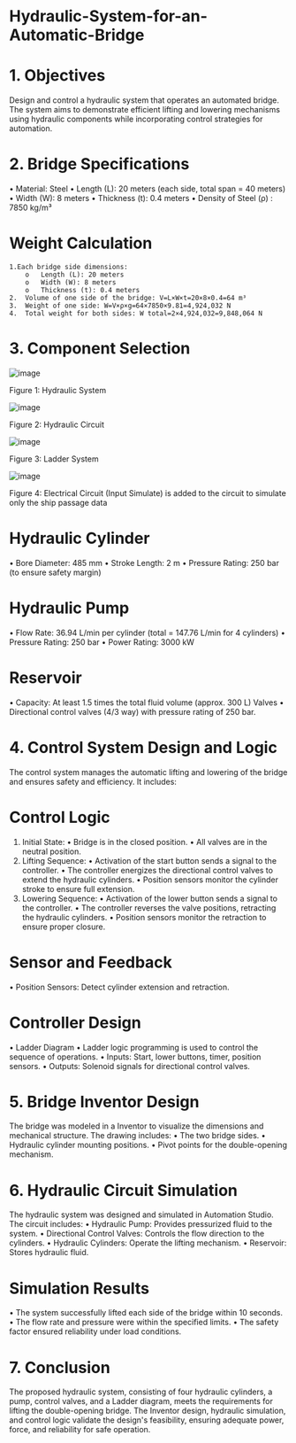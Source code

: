 # Hydraulic-System-for-an-Automatic-Bridge

# 1. Objectives
Design and control a hydraulic system that operates an automated bridge. The system aims to demonstrate efficient lifting and lowering mechanisms using hydraulic components while incorporating control strategies for automation.

# 2. Bridge Specifications
•	Material: Steel
•	Length (L): 20 meters (each side, total span = 40 meters)
•	Width (W): 8 meters
•	Thickness (t): 0.4 meters
•	Density of Steel (ρ) : 7850 kg/m³

  # Weight Calculation
    1.Each bridge side dimensions:
        o	Length (L): 20 meters
        o	Width (W): 8 meters
        o	Thickness (t): 0.4 meters
    2.	Volume of one side of the bridge: V=L×W×t=20×8×0.4=64 m³
    3.	Weight of one side: W=V×ρ×g=64×7850×9.81=4,924,032 N
    4.	Total weight for both sides: W total=2×4,924,032=9,848,064 N

# 3.	Component Selection

 ![image](https://github.com/user-attachments/assets/af645fa7-8a0e-4f46-bae2-095903d675aa)

Figure 1: Hydraulic System


 ![image](https://github.com/user-attachments/assets/1dd7e43e-b076-4ade-88ca-de44f8ec6bad)

Figure 2: Hydraulic Circuit


 ![image](https://github.com/user-attachments/assets/8e6e66f6-2efa-4140-ba4f-d44ebf624c44)

Figure 3: Ladder System


 ![image](https://github.com/user-attachments/assets/649ecb69-aa69-4b04-8c11-7b3a0e9a9dc2)

Figure 4: Electrical Circuit
(Input Simulate) is added to the circuit to simulate only the ship passage data


# Hydraulic Cylinder
  •	Bore Diameter: 485 mm
  •	Stroke Length: 2 m
  •	Pressure Rating: 250 bar (to ensure safety margin)
# Hydraulic Pump
  •	Flow Rate: 36.94 L/min per cylinder (total = 147.76 L/min for 4 cylinders)
  •	Pressure Rating: 250 bar
  •	Power Rating: 3000 kW
# Reservoir
  •	Capacity: At least 1.5 times the total fluid volume (approx. 300 L)
    Valves
  •	Directional control valves (4/3 way) with pressure rating of 250 bar.

# 4. Control System Design and Logic
The control system manages the automatic lifting and lowering of the bridge and ensures safety and efficiency. It includes:
# Control Logic
  1.	Initial State:
    •	Bridge is in the closed position.
    •	All valves are in the neutral position.
  2.	Lifting Sequence:
    •	Activation of the start button sends a signal to the controller.
    •	The controller energizes the directional control valves to extend the hydraulic cylinders.
    •	Position sensors monitor the cylinder stroke to ensure full extension.
  3.	Lowering Sequence:
    •	Activation of the lower button sends a signal to the controller.
    •	The controller reverses the valve positions, retracting the hydraulic cylinders.
    •	Position sensors monitor the retraction to ensure proper closure.

# Sensor and Feedback
  •	Position Sensors: Detect cylinder extension and retraction.
# Controller Design
  •	Ladder Diagram
  •	Ladder logic programming is used to control the sequence of operations.
  •	Inputs: Start, lower buttons, timer, position sensors.
  •	Outputs: Solenoid signals for directional control valves.

# 5. Bridge Inventor Design

 
 
The bridge was modeled in a Inventor to visualize the dimensions and mechanical structure. The drawing includes:
•	The two bridge sides.
•	Hydraulic cylinder mounting positions.
•	Pivot points for the double-opening mechanism.

# 6. Hydraulic Circuit Simulation
The hydraulic system was designed and simulated in Automation Studio. The circuit includes:
•	Hydraulic Pump: Provides pressurized fluid to the system.
•	Directional Control Valves: Controls the flow direction to the cylinders.
•	Hydraulic Cylinders: Operate the lifting mechanism.
•	Reservoir: Stores hydraulic fluid.
# Simulation Results
•	The system successfully lifted each side of the bridge within 10 seconds.
•	The flow rate and pressure were within the specified limits.
•	The safety factor ensured reliability under load conditions.
# 7. Conclusion
The proposed hydraulic system, consisting of four hydraulic cylinders, a pump, control valves, and a Ladder diagram, meets the requirements for lifting the double-opening bridge. The Inventor design, hydraulic simulation, and control logic validate the design's feasibility, ensuring adequate power, force, and reliability for safe operation.


